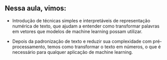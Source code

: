 ## Nessa aula, vimos:

- Introdução de técnicas simples e interpretáveis de representação numérica de texto, que ajudam a entender como transformar palavras em vetores que modelos de machine learning possam utilizar. 

- Depois da padronização de texto e reduzir sua complexidade com pré-processamento, temos como transformar o texto em números, o que é necessário para qualquer aplicação de machine learning. 
